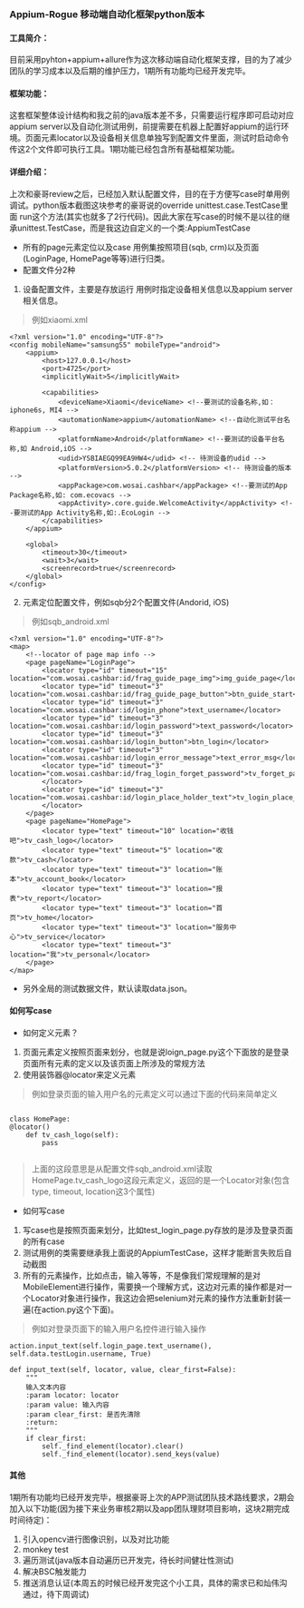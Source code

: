 ### Appium-Rogue 移动端自动化框架python版本

#### 工具简介：
目前采用pyhton+appium+allure作为这次移动端自动化框架支撑，目的为了减少团队的学习成本以及后期的维护压力，1期所有功能均已经开发完毕。

#### 框架功能：
这套框架整体设计结构和我之前的java版本差不多，只需要运行程序即可启动对应appium server以及自动化测试用例，前提需要在机器上配置好appium的运行环境。页面元素locator以及设备相关信息单独写到配置文件里面，测试时启动命令传这2个文件即可执行工具。1期功能已经包含所有基础框架功能。

#### 详细介绍：
上次和豪哥review之后，已经加入默认配置文件，目的在于方便写case时单用例调试。python版本截图这块参考的豪哥说的override unittest.case.TestCase里面 run这个方法(其实也就多了2行代码)。因此大家在写case的时候不是以往的继承unittest.TestCase，而是我这边自定义的一个类:AppiumTestCase

- 所有的page元素定位以及case 用例集按照项目(sqb, crm)以及页面(LoginPage, HomePage等等)进行归类。
- 配置文件分2种
1. 设备配置文件，主要是存放运行 用例时指定设备相关信息以及appium server相关信息。
> 例如xiaomi.xml

```
<?xml version="1.0" encoding="UTF-8"?>
<config mobileName="samsungS5" mobileType="android">
    <appium>
        <host>127.0.0.1</host>
        <port>4725</port>
        <implicitlyWait>5</implicitlyWait>

        <capabilities>
            <deviceName>Xiaomi</deviceName> <!--要测试的设备名称,如：iphone6s, MI4 -->
            <automationName>appium</automationName> <!--自动化测试平台名称appium -->
            <platformName>Android</platformName> <!--要测试的设备平台名称,如 Android,iOS -->
            <udid>YSBIAEGQ99EA9HW4</udid> <!-- 待测设备的udid -->
            <platformVersion>5.0.2</platformVersion> <!-- 待测设备的版本 -->
            <appPackage>com.wosai.cashbar</appPackage> <!--要测试的App Package名称,如: com.ecovacs -->
            <appActivity>.core.guide.WelcomeActivity</appActivity> <!--要测试的App Activity名称,如:.EcoLogin -->
        </capabilities>
    </appium>

    <global>
        <timeout>30</timeout>
        <wait>3</wait>
        <screenrecord>true</screenrecord>
    </global>
</config>
```

2. 元素定位配置文件，例如sqb分2个配置文件(Andorid, iOS)
> 例如sqb_android.xml

```
<?xml version="1.0" encoding="UTF-8"?>
<map>
    <!--locator of page map info -->
    <page pageName="LoginPage">
        <locator type="id" timeout="15" location="com.wosai.cashbar:id/frag_guide_page_img">img_guide_page</locator>
        <locator type="id" timeout="3" location="com.wosai.cashbar:id/frag_guide_page_button">btn_guide_start</locator>
        <locator type="id" timeout="3" location="com.wosai.cashbar:id/login_phone">text_username</locator>
        <locator type="id" timeout="3" location="com.wosai.cashbar:id/login_password">text_password</locator>
        <locator type="id" timeout="3" location="com.wosai.cashbar:id/login_button">btn_login</locator>
        <locator type="id" timeout="3" location="com.wosai.cashbar:id/login_error_message">text_error_msg</locator>
        <locator type="id" timeout="3" location="com.wosai.cashbar:id/frag_login_forget_password">tv_forget_password
        </locator>
        <locator type="id" timeout="3" location="com.wosai.cashbar:id/login_place_holder_text">tv_login_place_holder
        </locator>
    </page>
    <page pageName="HomePage">
        <locator type="text" timeout="10" location="收钱吧">tv_cash_logo</locator>
        <locator type="text" timeout="5" location="收款">tv_cash</locator>
        <locator type="text" timeout="3" location="账本">tv_account_book</locator>
        <locator type="text" timeout="3" location="报表">tv_report</locator>
        <locator type="text" timeout="3" location="首页">tv_home</locator>
        <locator type="text" timeout="3" location="服务中心">tv_service</locator>
        <locator type="text" timeout="3" location="我">tv_personal</locator>
    </page>
</map>
```
- 另外全局的测试数据文件，默认读取data.json。

#### 如何写case

- 如何定义元素？
1. 页面元素定义按照页面来划分，也就是说loign_page.py这个下面放的是登录页面所有元素的定义以及该页面上所涉及的常规方法
2. 使用装饰器@locator来定义元素
> 例如登录页面的输入用户名的元素定义可以通过下面的代码来简单定义

```

class HomePage:
@locator()
    def tv_cash_logo(self):
        pass
        
```

> 上面的这段意思是从配置文件sqb_android.xml读取HomePage.tv_cash_logo这段元素定义，返回的是一个Locator对象(包含type, timeout, location这3个属性)

- 如何写case
1. 写case也是按照页面来划分，比如test_login_page.py存放的是涉及登录页面的所有case
2. 测试用例的类需要继承我上面说的AppiumTestCase，这样才能断言失败后自动截图
3. 所有的元素操作，比如点击，输入等等，不是像我们常规理解的是对MobileElement进行操作，需要换一个理解方式，这边对元素的操作都是对一个Locator对象进行操作，我这边会把selenium对元素的操作方法重新封装一遍(在action.py这个下面)。
> 例如对登录页面下的输入用户名控件进行输入操作


```
action.input_text(self.login_page.text_username(), self.data.testLogin.username, True)
```

```
def input_text(self, locator, value, clear_first=False):
    """
    输入文本内容
    :param locator: locator 
    :param value: 输入内容
    :param clear_first: 是否先清除
    :return: 
    """
    if clear_first:
        self._find_element(locator).clear()
        self._find_element(locator).send_keys(value)
```
#### 其他
1期所有功能均已经开发完毕，根据豪哥上次的APP测试团队技术路线要求，2期会加入以下功能(因为接下来业务审核2期以及app团队理财项目影响，这块2期完成时间待定)：
1. 引入opencv进行图像识别，以及对比功能
2. monkey test
3. 遍历测试(java版本自动遍历已开发完，待长时间健壮性测试)
4. 解决BSC触发能力
5. 推送消息认证(本周五的时候已经开发完这个小工具，具体的需求已和灿伟沟通过，待下周调试)
